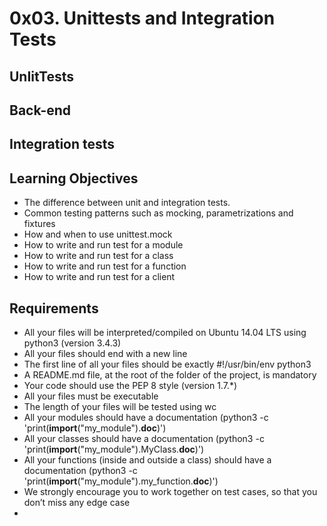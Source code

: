 # 0x03. Unittests and Integration Tests
## UnIitTests
## Back-end
## Integration tests


## Learning Objectives

- The difference between unit and integration tests.
- Common testing patterns such as mocking, parametrizations and fixtures
- How and when to use unittest.mock
- How to write and run test for a module
- How to write and run test for a class
- How to write and run test for a function
- How to write and run test for a client

## Requirements

- All your files will be interpreted/compiled on Ubuntu 14.04 LTS using python3 (version 3.4.3)
- All your files should end with a new line
- The first line of all your files should be exactly #!/usr/bin/env python3
- A README.md file, at the root of the folder of the project, is mandatory
- Your code should use the PEP 8 style (version 1.7.*)
- All your files must be executable
- The length of your files will be tested using wc
- All your modules should have a documentation (python3 -c 'print(__import__("my_module").__doc__)')
- All your classes should have a documentation (python3 -c 'print(__import__("my_module").MyClass.__doc__)')
- All your functions (inside and outside a class) should have a documentation (python3 -c 'print(__import__("my_module").my_function.__doc__)')
- We strongly encourage you to work together on test cases, so that you don’t miss any edge case
-
